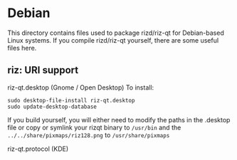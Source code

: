 
Debian
====================
This directory contains files used to package rizd/riz-qt
for Debian-based Linux systems. If you compile rizd/riz-qt yourself, there are some useful files here.

## riz: URI support ##


riz-qt.desktop  (Gnome / Open Desktop)
To install:

	sudo desktop-file-install riz-qt.desktop
	sudo update-desktop-database

If you build yourself, you will either need to modify the paths in
the .desktop file or copy or symlink your rizqt binary to `/usr/bin`
and the `../../share/pixmaps/riz128.png` to `/usr/share/pixmaps`

riz-qt.protocol (KDE)

